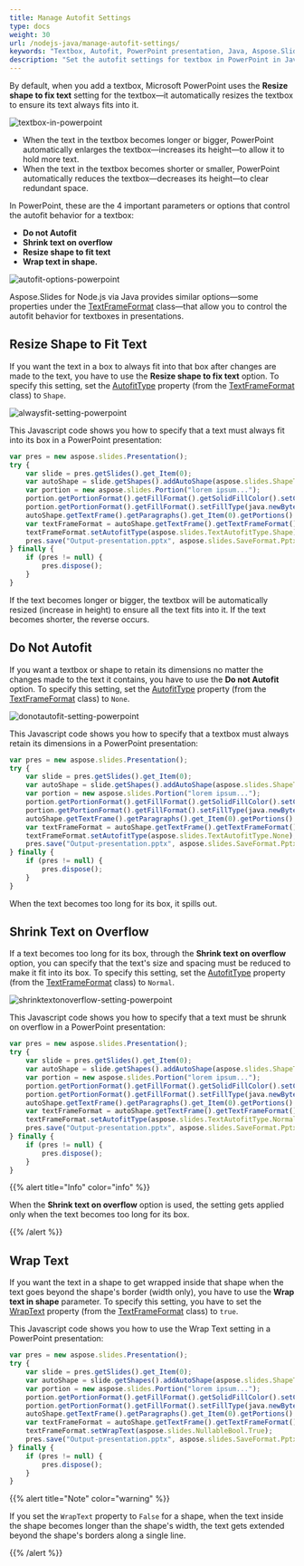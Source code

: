 ```yaml
---
title: Manage Autofit Settings
type: docs
weight: 30
url: /nodejs-java/manage-autofit-settings/
keywords: "Textbox, Autofit, PowerPoint presentation, Java, Aspose.Slides for Node.js via Java"
description: "Set the autofit settings for textbox in PowerPoint in Javascript"
---
```


By default, when you add a textbox, Microsoft PowerPoint uses the **Resize shape to fix text** setting for the textbox—it automatically resizes the textbox to ensure its text always fits into it. 

![textbox-in-powerpoint](textbox-in-powerpoint.png)

* When the text in the textbox becomes longer or bigger, PowerPoint automatically enlarges the textbox—increases its height—to allow it to hold more text. 
* When the text in the textbox becomes shorter or smaller, PowerPoint automatically reduces the textbox—decreases its height—to clear redundant space. 

In PowerPoint, these are the 4 important parameters or options that control the autofit behavior for a textbox: 

* **Do not Autofit**
* **Shrink text on overflow**
* **Resize shape to fit text**
* **Wrap text in shape.**

![autofit-options-powerpoint](autofit-options-powerpoint.png)

Aspose.Slides for Node.js via Java provides similar options—some properties under the [TextFrameFormat](https://reference.aspose.com/slides/nodejs-java/aspose.slides/TextFrameFormat) class—that allow you to control the autofit behavior for textboxes in presentations.

## **Resize Shape to Fit Text**

If you want the text in a box to always fit into that box after changes are made to the text, you have to use the **Resize shape to fix text** option. To specify this setting, set the [AutofitType](https://reference.aspose.com/slides/nodejs-java/aspose.slides/TextFrameFormat#getAutofitType--) property (from the [TextFrameFormat](https://reference.aspose.com/slides/nodejs-java/aspose.slides/TextFrameFormat) class) to `Shape`.

![alwaysfit-setting-powerpoint](alwaysfit-setting-powerpoint.png)

This Javascript code shows you how to specify that a text must always fit into its box in a PowerPoint presentation:

```javascript
var pres = new aspose.slides.Presentation();
try {
    var slide = pres.getSlides().get_Item(0);
    var autoShape = slide.getShapes().addAutoShape(aspose.slides.ShapeType.Rectangle, 30, 30, 350, 100);
    var portion = new aspose.slides.Portion("lorem ipsum...");
    portion.getPortionFormat().getFillFormat().getSolidFillColor().setColor(java.getStaticFieldValue("java.awt.Color", "BLACK"));
    portion.getPortionFormat().getFillFormat().setFillType(java.newByte(aspose.slides.FillType.Solid));
    autoShape.getTextFrame().getParagraphs().get_Item(0).getPortions().add(portion);
    var textFrameFormat = autoShape.getTextFrame().getTextFrameFormat();
    textFrameFormat.setAutofitType(aspose.slides.TextAutofitType.Shape);
    pres.save("Output-presentation.pptx", aspose.slides.SaveFormat.Pptx);
} finally {
    if (pres != null) {
        pres.dispose();
    }
}
```

If the text becomes longer or bigger, the textbox will be automatically resized (increase in height) to ensure all the text fits into it. If the text becomes shorter, the reverse occurs. 

## **Do Not Autofit**

If you want a textbox or shape to retain its dimensions no matter the changes made to the text it contains, you have to use the **Do not Autofit** option. To specify this setting, set the [AutofitType](https://reference.aspose.com/slides/nodejs-java/aspose.slides/TextFrameFormat#getAutofitType--) property (from the [TextFrameFormat](https://reference.aspose.com/slides/nodejs-java/aspose.slides/TextFrameFormat) class) to `None`.

![donotautofit-setting-powerpoint](donotautofit-setting-powerpoint.png)

This Javascript code shows you how to specify that a textbox must always retain its dimensions in a PowerPoint presentation:

```javascript
var pres = new aspose.slides.Presentation();
try {
    var slide = pres.getSlides().get_Item(0);
    var autoShape = slide.getShapes().addAutoShape(aspose.slides.ShapeType.Rectangle, 30, 30, 350, 100);
    var portion = new aspose.slides.Portion("lorem ipsum...");
    portion.getPortionFormat().getFillFormat().getSolidFillColor().setColor(java.getStaticFieldValue("java.awt.Color", "BLACK"));
    portion.getPortionFormat().getFillFormat().setFillType(java.newByte(aspose.slides.FillType.Solid));
    autoShape.getTextFrame().getParagraphs().get_Item(0).getPortions().add(portion);
    var textFrameFormat = autoShape.getTextFrame().getTextFrameFormat();
    textFrameFormat.setAutofitType(aspose.slides.TextAutofitType.None);
    pres.save("Output-presentation.pptx", aspose.slides.SaveFormat.Pptx);
} finally {
    if (pres != null) {
        pres.dispose();
    }
}
```

When the text becomes too long for its box, it spills out. 

## **Shrink Text on Overflow**

If a text becomes too long for its box, through the **Shrink text on overflow** option, you can specify that the text's size and spacing must be reduced to make it fit into its box. To specify this setting, set the [AutofitType](https://reference.aspose.com/slides/nodejs-java/aspose.slides/TextFrameFormat#getAutofitType--) property (from the [TextFrameFormat](https://reference.aspose.com/slides/nodejs-java/aspose.slides/TextFrameFormat) class) to `Normal`.

![shrinktextonoverflow-setting-powerpoint](shrinktextonoverflow-setting-powerpoint.png)

This Javascript code shows you how to specify that a text must be shrunk on overflow in a PowerPoint presentation:

```javascript
var pres = new aspose.slides.Presentation();
try {
    var slide = pres.getSlides().get_Item(0);
    var autoShape = slide.getShapes().addAutoShape(aspose.slides.ShapeType.Rectangle, 30, 30, 350, 100);
    var portion = new aspose.slides.Portion("lorem ipsum...");
    portion.getPortionFormat().getFillFormat().getSolidFillColor().setColor(java.getStaticFieldValue("java.awt.Color", "BLACK"));
    portion.getPortionFormat().getFillFormat().setFillType(java.newByte(aspose.slides.FillType.Solid));
    autoShape.getTextFrame().getParagraphs().get_Item(0).getPortions().add(portion);
    var textFrameFormat = autoShape.getTextFrame().getTextFrameFormat();
    textFrameFormat.setAutofitType(aspose.slides.TextAutofitType.Normal);
    pres.save("Output-presentation.pptx", aspose.slides.SaveFormat.Pptx);
} finally {
    if (pres != null) {
        pres.dispose();
    }
}
```

{{% alert title="Info" color="info" %}}

When the **Shrink text on overflow** option is used, the setting gets applied only when the text becomes too long for its box. 

{{% /alert %}}

## **Wrap Text**

If you want the text in a shape to get wrapped inside that shape when the text goes beyond the shape's border (width only), you have to use the **Wrap text in shape** parameter. To specify this setting, you have to set the [WrapText](https://reference.aspose.com/slides/nodejs-java/aspose.slides/TextFrameFormat#getWrapText--) property (from the [TextFrameFormat](https://reference.aspose.com/slides/nodejs-java/aspose.slides/TextFrameFormat) class) to `true`.

This Javascript code shows you how to use the Wrap Text setting in a PowerPoint presentation:

```javascript
var pres = new aspose.slides.Presentation();
try {
    var slide = pres.getSlides().get_Item(0);
    var autoShape = slide.getShapes().addAutoShape(aspose.slides.ShapeType.Rectangle, 30, 30, 350, 100);
    var portion = new aspose.slides.Portion("lorem ipsum...");
    portion.getPortionFormat().getFillFormat().getSolidFillColor().setColor(java.getStaticFieldValue("java.awt.Color", "BLACK"));
    portion.getPortionFormat().getFillFormat().setFillType(java.newByte(aspose.slides.FillType.Solid));
    autoShape.getTextFrame().getParagraphs().get_Item(0).getPortions().add(portion);
    var textFrameFormat = autoShape.getTextFrame().getTextFrameFormat();
    textFrameFormat.setWrapText(aspose.slides.NullableBool.True);
    pres.save("Output-presentation.pptx", aspose.slides.SaveFormat.Pptx);
} finally {
    if (pres != null) {
        pres.dispose();
    }
}
```

{{% alert title="Note" color="warning" %}} 

If you set the `WrapText` property to `False` for a shape, when the text inside the shape becomes longer than the shape's width, the text gets extended beyond the shape's borders along a single line. 

{{% /alert %}}





